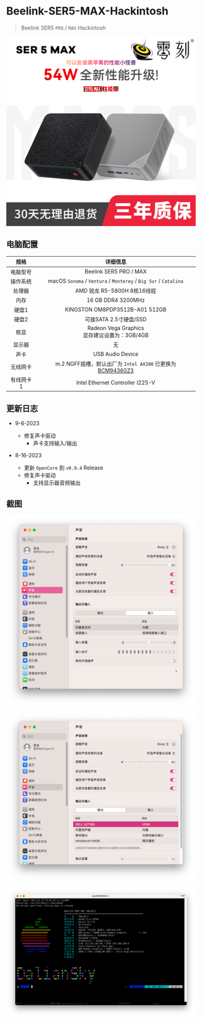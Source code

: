 # Beelink-SER5-MAX-Hackintosh
> Beelink SER5 `PRO` / `MAX` Hackintosh

[![UM560XT](./ScreenShots/Beelink-SER5-5800H-MAX.png)](https://item.taobao.com/item.htm?id=730909632878)

## 电脑配置

|   规格    |                           详细信息                           |
| :-------: | :----------------------------------------------------------: |
| 电脑型号  |                    Beelink SER5 PRO / MAX                    |
| 操作系统  | macOS `Sonoma` / `Ventura` /  `Monterey` / `Big Sur` / `Catalina` |
|  处理器   |                 AMD 锐龙 R5-5800H 8核16线程                  |
|   内存    |                      16 GB DDR4 3200MHz                      |
|   硬盘1   |                KINGSTON OM8PDP3512B-A01 512GB                |
|   硬盘2   |                    可接SATA 2.5寸硬盘/SSD                    |
|   核显    |      Radeon Vega Graphics<br />显存建议设置为：3GB/4GB       |
|  显示器   |                              无                              |
|   声卡    |                       USB Audio Device                       |
| 无线网卡  | m.2 NGFF插槽，默认出厂为 `Intel AX200` 已更换为[BCM94360Z3](https://blog.daliansky.net/uploads/WeChatandShop.png) |
| 有线网卡1 |               Intel Ethernet Controller I225-V               |

## 更新日志

- 9-6-2023
  - 修复声卡驱动
    - 声卡支持输入/输出
  
- 8-16-2023
  - 更新 `OpenCore` 到 `v0.9.4` Release
  - 修复声卡驱动
    - 支持显示器音频输出

## 截图

![Beelink-SER5-5800H_Micphone_OK](./ScreenShots/Beelink-SER5-5800H_Micphone_OK.png)

![iterm2](./ScreenShots/HDMI-Audio.png)

![iterm2](./ScreenShots/Beelink-SER5-MAX-iTerm.png)
